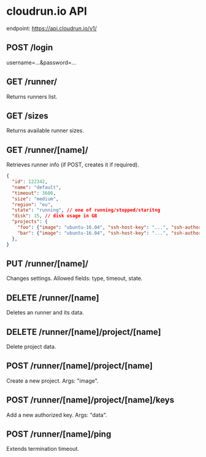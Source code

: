 # cloudrun.io API

endpoint: https://api.cloudrun.io/v1/

## POST /login

username=...&password=...

## GET /runner/

Returns runners list.

## GET /sizes

Returns available runner sizes.

## GET /runner/[name]/

Retrieves runner info (if POST, creates it if required).

```json
{
  "id": 122342,
  "name": "default",
  "timeout": 3600,
  "size": "medium",
  "region": "eu",
  "state": "running", // one of running/stopped/staritng
  "disk": 15, // disk usage in GB
  "projects": {
    "foo": {"image": "ubuntu-16.04", "ssh-host-key": "...", "ssh-authorized": ["..."], "external-ip": "...", "internal-ip": "..."},
    "bar": {"image": "ubuntu-16.04", "ssh-host-key": "...", "ssh-authorized": ["..."], "external-ip": "...", "internal-ip": "..."},
  },
}
```

## PUT /runner/[name]/

Changes settings. Allowed fields: type, timeout, state.

## DELETE /runner/[name]

Deletes an runner and its data.

## DELETE /runner/[name]/project/[name]

Delete project data.

## POST /runner/[name]/project/[name]

Create a new project. Args: "image".

## POST /runner/[name]/project/[name]/keys

Add a new authorized key. Args: "data".

## POST /runner/[name]/ping

Extends termination timeout.
